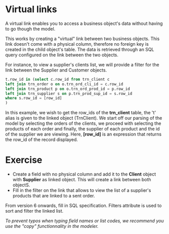 Virtual links
==================

A virtual link enables you to access a business object's data without having to go though the model.

This works by creating a "virtual" link between two business objects.
This link doesn't come with a physical column, therefore no foreign key is created in the child object's table.
The data is retrieved through an SQL query configured on the link between the two objects.

For instance, to view a supplier's clients list, we will provide a filter for the link between the Supplier and Customer objects.

```sql
t.row_id in (select c.row_id from trn_client c
left join trn_order o on o.trn_ord_cli_id = c.row_id
left join trn_product p on o.trn_ord_prod_id = p.row_id
left join trn_supplier s on p.trn_prod_sup_id = s.row_id
where s.row_id = [row_id]
)
```

In this example, we wish to get the row_ids of the **trn_client** table, the 't' alias is given to the linked object (TrnClient).
We start off our parsing of the model by selecting the orders of the clients, we proceed with selecting the products of each order and finally, the supplier of each product and the id of the supplier we are viewing. Here, **[row_id]** is an expression that returns the row_id of the record displayed.

Exercise
=================
- Create a field with no physical column and add it to the **Client** object with **Supplier** as linked object. This will create a link between both objectS.
- Fill in the filter on the link that allows to view the list of a supplier's products that are linked to a sent order.
<div class="warning">From version 6 onwards, fill in SQL specification. Filters attribute is used to sort and filter the linked list.</div>

*To prevent typos when typing field names or list codes, we recommend you use the "copy" functionnality in the modeler.*
